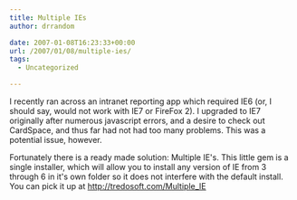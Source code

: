 ```yaml
---
title: Multiple IEs
author: drrandom

date: 2007-01-08T16:23:33+00:00
url: /2007/01/08/multiple-ies/
tags:
  - Uncategorized

---
```

I recently ran across an intranet reporting app which required IE6 (or, I should say, would not work with IE7 or FireFox 2).  I upgraded to IE7 originally after numerous javascript errors, and a desire to check out CardSpace, and thus far had not had too many problems.  This was a potential issue, however.

Fortunately there is a ready made solution: Multiple IE's.  This little gem is a single installer, which will allow you to install any version of IE from 3 through 6 in it's own folder so it does not interfere with the default install.  You can pick it up at <http://tredosoft.com/Multiple_IE>



